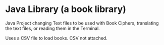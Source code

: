 # Java Library (a book library)
Java Project changing Text files to be used with Book Ciphers, translating the text files, or reading them in the Terminal.

Uses a CSV file to load books. CSV not attached.
